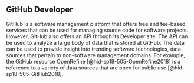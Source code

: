 GitHub Developer
----------------

GitHub is a software management platform that offers free and fee-based
services that can be used for managing source code for software
projects. However, GitHub also offers an API through its Developer site.
The API can be used to analyze a large body of data that is stored at
GitHub. The data can be used to provide insight into trending software
technologies, data sources that pertain to non-software management
domains. For example, the GitHub resource
OpenRefine [@hid-sp18-505-OpenRefine2018] is a reference to a variety of
data sources that are open for public use [@hid-sp18-505-GitHub2018].
